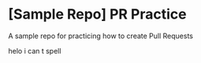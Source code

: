 # [Sample Repo] PR Practice
A sample repo for practicing how to create Pull Requests

helo
i can t spell
